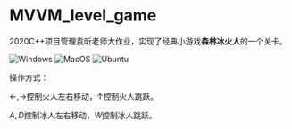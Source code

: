# MVVM_level_game
2020C++项目管理袁昕老师大作业，实现了经典小游戏**森林冰火人**的一个关卡。

![Windows](https://github.com/Panicarada/MVVM_level_game/workflows/Windows/badge.svg)
![MacOS](https://github.com/Panicarada/MVVM_level_game/workflows/MacOS/badge.svg)
![Ubuntu](https://github.com/Panicarada/MVVM_level_game/workflows/Ubuntu/badge.svg)

操作方式：

$\leftarrow, \rightarrow$控制火人左右移动，$\uparrow$控制火人跳跃。

$A, D$控制冰人左右移动，$W$控制冰人跳跃。
